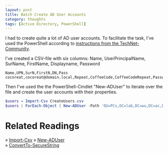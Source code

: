 ```yaml
---
layout: post
title: Batch Create AD User Accounts
category: thoughts
tags: [Active Directory, PowerShell]
---
```


I had to create quite a lot of AD user accounts. To facilitate the task, I've used the PowerShell according to [instructions from the TechNet-Community](https://social.technet.microsoft.com/wiki/contents/articles/25111.creating-batch-users-in-active-directory-using-powershell.aspx).

I've created a CSV-file with six columns: Name, UserPrincipalName, SurName, FirstName, Displayname, Password
```csv
Name,UPN,SurN,FirstN,DN,Pass
cocoreat,cocoreat@domain.local,Repeat,CoffeeCode,CoffeeCodeRepeat,Password
```

Then I've used the the PowerShell-Cmdlet "New-ADUser" to iterate over the file and create the user accounts with their properties.
```powershell
$users = Import-Csv CreateUsers.csv
$users | ForEach-Object { New-ADUser -Path 'OU=PCs,DC=lab,DC=wu,DC=ac,DC=at' -Name $_.Name -Surname $_.SurN -GivenName $_.FirstN -UserPrincipalName $_.UPN -DisplayName $_.DN -AccountPassword (ConvertTo-SecureString -AsPlainText $_.Pass -Force) -Enabled $True}
```

Related Readings
================
 
&raquo; [Import-Csv](https://docs.microsoft.com/en-us/powershell/module/microsoft.powershell.utility/import-csv)
&raquo; [New-ADUser](https://docs.microsoft.com/en-us/powershell/module/addsadministration/new-aduser)  
&raquo; [ConvertTo-SecureString](https://docs.microsoft.com/en-us/powershell/module/microsoft.powershell.security/convertto-securestring) 